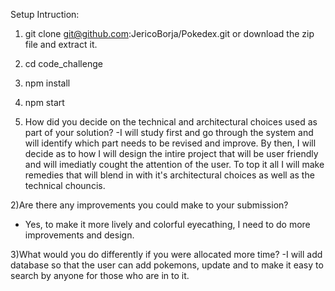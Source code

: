 Setup Intruction: 
1) git clone git@github.com:JericoBorja/Pokedex.git or download the zip file and extract it.
2) cd code_challenge
3) npm install
4) npm start


1) How did you decide on the technical and architectural choices used as part of your solution?
-I will study first and go through the system and will identify which part needs to be revised and improve. By then, I will decide as to how I will design the intire project that will be user friendly and will imediatly cought the attention of the user. To top it all I will make remedies that will blend in with it's architectural choices as well as the technical chouncis.

2)Are there any improvements you could make to your submission?
- Yes, to make it more lively and colorful eyecathing, I need to do more improvements and design. 

3)What would you do differently if you were allocated more time?
-I will add database so that the user can add pokemons, update and to make it easy to search by anyone for those who are in to it. 
